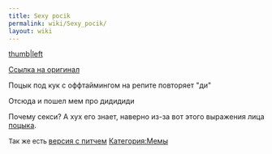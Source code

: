 ```yaml
---
title: Sexy pocik
permalink: wiki/Sexy_pocik/
layout: wiki
---
```


[thumb\|left](Файл:2017-12-02_00-11-08.png "wikilink")

[Ссылка на оригинал](https://vk.com/video25462822_162996587)

Поцык под кук с оффтаймингом на репите повторяет "ди"

Отсюда и пошел мем про дидидиди

Почему секси? А хух его знает, наверно из-за вот этого выражения лица
[поцыка](Опасный_поцык "wikilink").

<span style="font-size:13px;">Так же есть </span>[версия с
питчем](https://www.youtube.com/watch?v=06EKYd4jqns)
[Категория:Мемы](Категория:Мемы "wikilink")

